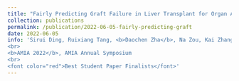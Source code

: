 ```yaml
---
title: "Fairly Predicting Graft Failure in Liver Transplant for Organ Assigning"
collection: publications
permalink: /publication/2022-06-05-fairly-predicting-graft
date: 2022-06-05
info: 'Sirui Ding, Ruixiang Tang, <b>Daochen Zha</b>, Na Zou, Kai Zhang, Xiaoqian Jiang, Xia Hu
<br>
<b>AMIA 2022</b>, AMIA Annual Symposium
<br>
<font color="red">Best Student Paper Finalists</font>'
---
```

